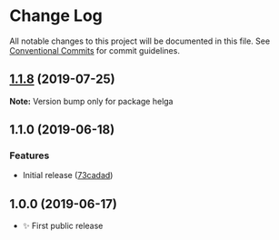 # Change Log

All notable changes to this project will be documented in this file.
See [Conventional Commits](https://conventionalcommits.org) for commit guidelines.

## [1.1.8](https://gitlab.com/codsen/codsen/compare/helga@1.1.7...helga@1.1.8) (2019-07-25)

**Note:** Version bump only for package helga

## 1.1.0 (2019-06-18)

### Features

- Initial release ([73cadad](https://gitlab.com/codsen/codsen/commit/73cadad))

## 1.0.0 (2019-06-17)

- ✨ First public release
